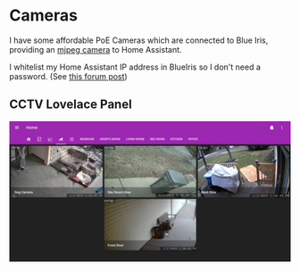 # Cameras
I have some affordable PoE Cameras which are connected to Blue Iris, providing
an [mjpeg camera](https://www.home-assistant.io/components/camera.mjpeg/) to Home Assistant.

I whitelist my Home Assistant IP address in BlueIris so I don't need a password.
(See [this forum post](https://community.home-assistant.io/t/blue-iris-integration-tutorial/71863/9?u=nwesterhausen))

## CCTV Lovelace Panel
![cctv panel](images/cctv-panel.png)